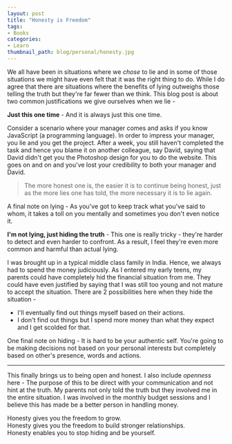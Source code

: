 ```yaml
---
layout: post
title: "Honesty is Freedom"
tags:
- Books
categories:
- Learn
thumbnail_path: blog/personal/honesty.jpg
---
```


We all have been in situations where we *chose* to lie and in some of those situations we might have even felt that it was the right thing to do. While I do agree that there are situations where the benefits of lying outweighs those telling the truth but they're far fewer than we think. This blog post is about two common justifications we give ourselves when we lie - 

**Just this one time** - And it is always just this one time. 

Consider a scenario where your manager comes and asks if you know JavaScript (a programming language). In order to impress your manager, you lie and you get the project. After a week, you still haven't completed the task and hence you blame it on another colleague, say David, saying that David didn't get you the Photoshop design for you to do the website. This goes on and on and you've lost your credibility to both your manager and David.

> The more honest one is, the easier it is to continue being honest, just as the more lies one has told, the more necessary it is to lie again.

A final note on lying - As you've got to keep track what you've said to whom, it takes a toll on you mentally and sometimes you don't even notice it.

**I'm not lying, just hiding the truth** - This one is really tricky - they're harder to detect and even harder to confront. As a result, I feel they're even more common and harmful than actual lying.

I was brought up in a typical middle class family in India. Hence, we always had to spend the money judiciously. As I entered my early teens, my parents could have completely hid the financial situation from me. They could have even justified by saying that I was still too young and not mature to accept the situation. There are 2 possibilities here when they hide the situation - 

- I'll eventually find out things myself based on their actions.
- I don't find out things but I spend more money than what they expect and I get scolded for that. 

One final note on hiding - It is hard to be your authentic self. You're going to be making decisions not based on your personal interests but completely based on other's presence, words and actions.

---

This finally brings us to being open and honest. I also include *openness* here - The purpose of this to be direct with your communication and not hint at the truth. My parents not only told the truth but they involved me in the entire situation. I was involved in the monthly budget sessions and I believe this has made be a better person in handling money.

Honesty gives you the freedom to grow. <br/>
Honesty gives you the freedom to build stronger relationships. <br/>
Honesty enables you to stop hiding and be yourself. <br/>